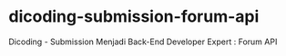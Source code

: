 # dicoding-submission-forum-api
 Dicoding - Submission Menjadi Back-End Developer Expert : Forum API
